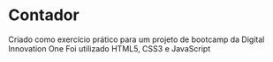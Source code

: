 # Contador
Criado como exercício prático para um projeto de bootcamp da Digital Innovation One 
Foi utilizado HTML5, CSS3 e JavaScript
